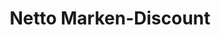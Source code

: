---
title: "Netto Marken-Discount"
url: /aue-bad-schlema/netto-marken-discount-auer-talstrasse/
shop: Supermarkt
---